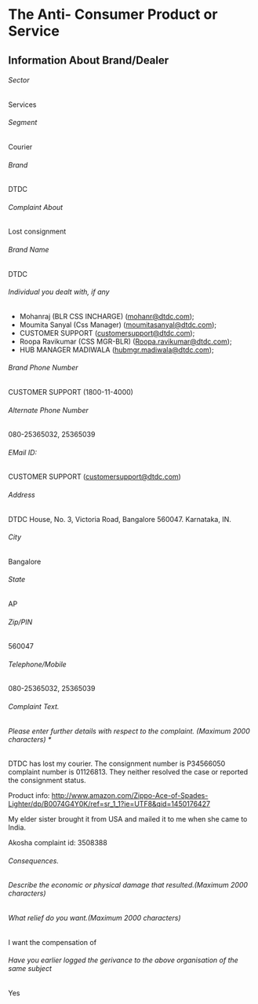 # The Anti- Consumer Product or Service

## Information About Brand/Dealer

###### Sector
Services

###### Segment
Courier

###### Brand
DTDC

###### Complaint About
Lost consignment

###### Brand Name
DTDC

###### Individual you dealt with, if any
- Mohanraj (BLR CSS INCHARGE) (mohanr@dtdc.com);
- Moumita Sanyal (Css Manager) (moumitasanyal@dtdc.com);
- CUSTOMER SUPPORT (customersupport@dtdc.com);
- Roopa Ravikumar (CSS MGR-BLR) (Roopa.ravikumar@dtdc.com);
- HUB MANAGER MADIWALA (hubmgr.madiwala@dtdc.com); 

###### Brand Phone Number
CUSTOMER SUPPORT (1800-11-4000)

###### Alternate Phone Number
080-25365032, 25365039

###### EMail ID:
CUSTOMER SUPPORT (customersupport@dtdc.com)

###### Address 
DTDC House, No. 3, Victoria Road, Bangalore 560047. Karnataka, IN.

###### City
Bangalore

###### State
AP

###### Zip/PIN
560047

###### Telephone/Mobile
080-25365032, 25365039

###### Complaint Text.
###### Please enter further details with respect to the complaint. (Maximum 2000 characters) *
DTDC has lost my courier. The consignment number is P34566050 complaint number is 01126813.
They neither resolved the case or reported the consignment  status.

Product info: http://www.amazon.com/Zippo-Ace-of-Spades-Lighter/dp/B0074G4Y0K/ref=sr_1_1?ie=UTF8&qid=1450176427

My elder sister brought it from USA and mailed it to me when she came to India.

Akosha complaint id: 3508388

###### Consequences. 
###### Describe the economic or physical damage that resulted.(Maximum 2000 characters)

###### What relief do you want.(Maximum 2000 characters)
I want the compensation of 

###### Have you earlier logged the gerivance to the above organisation of the same subject
Yes

